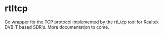 rtltcp
======

Go wrapper for the TCP protocol implemented by the rtl_tcp tool for Realtek DVB-T based SDR's. More documentation to come.
